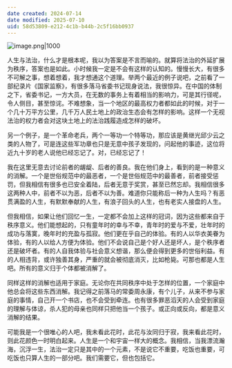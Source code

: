 ```yaml
---
date created: 2024-07-14
date modified: 2025-07-10
uid: 58d53809-e212-4c1b-b44b-2c5f16bb0937
---
```


![image.png|1000](https://imagehosting4picgo.oss-cn-beijing.aliyuncs.com/imagehosting/fix-dir%2Fpicgo%2Fpicgo-clipboard-images%2F2024%2F07%2F17%2F11-42-24-35a7b7303c8e9403751ec424affe0414-20240717114223-c7cfbb.png)

人生与法治，什么才是根本呢，我以为答案是不言而喻的。就算将法治的外延扩展为秩序，答案也是如此。小时候我一定是不会有这样的认知的。慢慢长大，有很多不可解之事，想着想着，我才想通这个道理。举两个最近的例子说吧，之前看了一部纪录片《国家监察》，有很多落马省委书记现身说法，我很惊异。在中国的体制之下，省委书记，一方大员，在无数的事务上有着相当的影响力，可是其行径呢，令人侧目，甚至惊诧。不难想象，当一个地区的最高权力者都如此的时候，对于一个几十万平方公里，几千万人民土地上的政治生态会有怎样的影响。这样一个无视法治的权力者会对这块土地上的法治践履造成怎样的破坏。

另一个例子，是一个革命老兵，两个一等功一个特等功，那应该是黄继光邱少云之类的人物了，可是连这些军功章也只是无意中孩子发现的，问起他的事迹，这位将近九十岁的老人说他已经忘记了。对，已经忘记了！

我在这里无意去讨论前者的龌龊、后者的善良。我在他们身上，看到的是一种意义的消解。一个是世俗规范中的最恶者，一个是世俗规范中的最善者，前者接受惩罚，但我相信有很多也已安全着陆，后者无意于奖赏，甚至已然忘却。我相信很多这两种人中，前者不以为恶，后者不以为善。难道你只能称后一种为人生吗？有恶贯满盈的人生，有默默奉献的人生，有浪子回头的人生，也有老实人接盘的人生。

但我相信，如果让他们回忆一生，一定都不会加上这样的冠词，因为这些都来自于秩序意义。他们能想起的，只有童年时的幸与不幸，青年时的爱与不爱，壮年时的成功与落寞，晚年时的充盈与孤寂。他们更在乎自己的体验。有的人以华衣美眷为体验，有的人以给人方便为体验。他们不会说自己是个好人还是坏人，是个秩序者还是破坏者。有的人自我体验与社会意义想谐，那么便会得到更多的世俗利益。有的人相违背，或许独善其身，严重的就会被彻底消灭，比如枪毙。可那也都是人生吧。所有的意义归于个体都被消解了。

同样这样的消解也适用于家庭。无论你在共同秩序中处于怎样的位置，一个家庭中他总会将这些东西消解。我记得之前落马的常委周永康，有个儿子，从来不参与家庭的事情，自己开一个书店，也不会受到牵连。也有很多罪恶滔天的人会受到家庭的理解与体谅，杀人犯的母亲也同样只把他当一个孩子。或正向或反向，都是意义消解的结果。

可能我是一个很唯心的人吧，我未看此花时，此花与汝同归于寂，我来看此花时，则此花颜色一时明白起来。人生是一个和宇宙一样大的概念。我相信，当我漂流瀚海，沉浮一生，法治一定只是其中的一个元素，不是说它不重要，吃饭也重要，可吃饭也只算人生的一部分吧。我们需要它，但也包括它。
